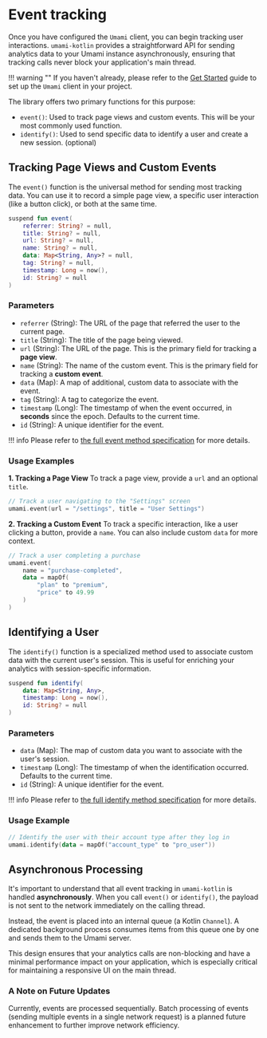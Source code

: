# Event tracking

Once you have configured the `Umami` client, you can begin tracking user interactions. `umami-kotlin` provides a straightforward API for sending analytics data to your Umami instance asynchronously, ensuring that tracking calls never block your application's main thread.

!!! warning ""
    If you haven't already, please refer to the [Get Started](get-started.md) guide to set up the `Umami` client in your project.

The library offers two primary functions for this purpose:

* `event()`: Used to track page views and custom events. This will be your most commonly used function.
* `identify()`: Used to send specific data to identify a user and create a new session. (optional)

## **Tracking Page Views and Custom Events**

The `event()` function is the universal method for sending most tracking data. You can use it to record a simple page view, a specific user interaction (like a button click), or both at the same time.

```kotlin
suspend fun event(
    referrer: String? = null,
    title: String? = null,
    url: String? = null,
    name: String? = null,
    data: Map<String, Any>? = null,
    tag: String? = null,
    timestamp: Long = now(),
    id: String? = null
)
```


### **Parameters**

* `referrer` (String): The URL of the page that referred the user to the current page.
* `title` (String): The title of the page being viewed.
* `url` (String): The URL of the page. This is the primary field for tracking a **page view**.
* `name` (String): The name of the custom event. This is the primary field for tracking a **custom event**.
* `data` (Map): A map of additional, custom data to associate with the event.
* `tag` (String): A tag to categorize the event.
* `timestamp` (Long): The timestamp of when the event occurred, in **seconds** since the epoch. Defaults to the current time.
* `id` (String): A unique identifier for the event.

!!! info
    Please refer to [the full event method specification](reference/umami/dev.appoutlet.umami.api/event.html) for more details.


### **Usage Examples**

**1. Tracking a Page View**
To track a page view, provide a `url` and an optional `title`.

```kotlin
// Track a user navigating to the "Settings" screen
umami.event(url = "/settings", title = "User Settings")
```

**2. Tracking a Custom Event**
To track a specific interaction, like a user clicking a button, provide a `name`. You can also include custom `data` for more context.

```kotlin
// Track a user completing a purchase
umami.event(
    name = "purchase-completed",
    data = mapOf(
        "plan" to "premium",
        "price" to 49.99
    )
)
```

## **Identifying a User**

The `identify()` function is a specialized method used to associate custom data with the current user's session. This is useful for enriching your analytics with session-specific information.

```kotlin
suspend fun identify(
    data: Map<String, Any>,
    timestamp: Long = now(),
    id: String? = null
)
```

### **Parameters**

* `data` (Map): The map of custom data you want to associate with the user's session.
* `timestamp` (Long): The timestamp of when the identification occurred. Defaults to the current time.
* `id` (String): A unique identifier for the event.

!!! info
    Please refer to [the full identify method specification](reference/umami/dev.appoutlet.umami.api/identify.html) for more details.

### **Usage Example**

```kotlin
// Identify the user with their account type after they log in
umami.identify(data = mapOf("account_type" to "pro_user"))
```

## **Asynchronous Processing**

It's important to understand that all event tracking in `umami-kotlin` is handled **asynchronously**. When you call `event()` or `identify()`, the payload is not sent to the network immediately on the calling thread.

Instead, the event is placed into an internal queue (a Kotlin `Channel`). A dedicated background process consumes items from this queue one by one and sends them to the Umami server.

This design ensures that your analytics calls are non-blocking and have a minimal performance impact on your application, which is especially critical for maintaining a responsive UI on the main thread.

### **A Note on Future Updates**

Currently, events are processed sequentially. Batch processing of events (sending multiple events in a single network request) is a planned future enhancement to further improve network efficiency.